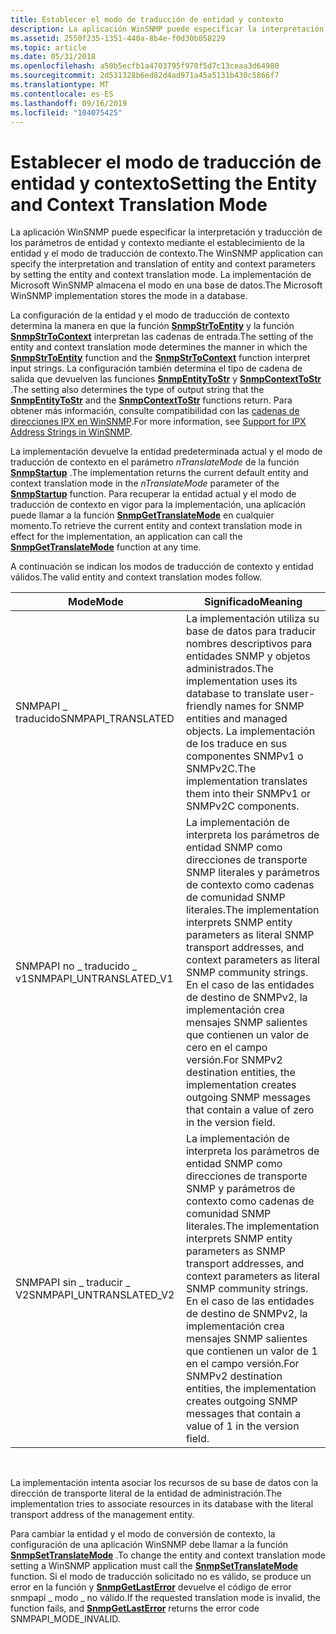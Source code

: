 ```yaml
---
title: Establecer el modo de traducción de entidad y contexto
description: La aplicación WinSNMP puede especificar la interpretación y traducción de los parámetros de entidad y contexto mediante el establecimiento de la entidad y el modo de traducción de contexto. La implementación de Microsoft WinSNMP almacena el modo en una base de datos.
ms.assetid: 2550f235-1351-440a-8b4e-f0d30b058229
ms.topic: article
ms.date: 05/31/2018
ms.openlocfilehash: a50b5ecfb1a4703795f970f5d7c13ceaa3d64980
ms.sourcegitcommit: 2d531328b6ed82d4ad971a45a5131b430c5866f7
ms.translationtype: MT
ms.contentlocale: es-ES
ms.lasthandoff: 09/16/2019
ms.locfileid: "104075425"
---
```

# <a name="setting-the-entity-and-context-translation-mode"></a><span data-ttu-id="31edf-104">Establecer el modo de traducción de entidad y contexto</span><span class="sxs-lookup"><span data-stu-id="31edf-104">Setting the Entity and Context Translation Mode</span></span>

<span data-ttu-id="31edf-105">La aplicación WinSNMP puede especificar la interpretación y traducción de los parámetros de entidad y contexto mediante el establecimiento de la entidad y el modo de traducción de contexto.</span><span class="sxs-lookup"><span data-stu-id="31edf-105">The WinSNMP application can specify the interpretation and translation of entity and context parameters by setting the entity and context translation mode.</span></span> <span data-ttu-id="31edf-106">La implementación de Microsoft WinSNMP almacena el modo en una base de datos.</span><span class="sxs-lookup"><span data-stu-id="31edf-106">The Microsoft WinSNMP implementation stores the mode in a database.</span></span>

<span data-ttu-id="31edf-107">La configuración de la entidad y el modo de traducción de contexto determina la manera en que la función [**SnmpStrToEntity**](/windows/desktop/api/Winsnmp/nf-winsnmp-snmpstrtoentity) y la función [**SnmpStrToContext**](/windows/desktop/api/Winsnmp/nf-winsnmp-snmpstrtocontext) interpretan las cadenas de entrada.</span><span class="sxs-lookup"><span data-stu-id="31edf-107">The setting of the entity and context translation mode determines the manner in which the [**SnmpStrToEntity**](/windows/desktop/api/Winsnmp/nf-winsnmp-snmpstrtoentity) function and the [**SnmpStrToContext**](/windows/desktop/api/Winsnmp/nf-winsnmp-snmpstrtocontext) function interpret input strings.</span></span> <span data-ttu-id="31edf-108">La configuración también determina el tipo de cadena de salida que devuelven las funciones [**SnmpEntityToStr**](/windows/desktop/api/Winsnmp/nf-winsnmp-snmpentitytostr) y [**SnmpContextToStr**](/windows/desktop/api/Winsnmp/nf-winsnmp-snmpcontexttostr) .</span><span class="sxs-lookup"><span data-stu-id="31edf-108">The setting also determines the type of output string that the [**SnmpEntityToStr**](/windows/desktop/api/Winsnmp/nf-winsnmp-snmpentitytostr) and the [**SnmpContextToStr**](/windows/desktop/api/Winsnmp/nf-winsnmp-snmpcontexttostr) functions return.</span></span> <span data-ttu-id="31edf-109">Para obtener más información, consulte compatibilidad con las [cadenas de direcciones IPX en WinSNMP](support-for-ipx-address-strings-in-winsnmp.md).</span><span class="sxs-lookup"><span data-stu-id="31edf-109">For more information, see [Support for IPX Address Strings in WinSNMP](support-for-ipx-address-strings-in-winsnmp.md).</span></span>

<span data-ttu-id="31edf-110">La implementación devuelve la entidad predeterminada actual y el modo de traducción de contexto en el parámetro *nTranslateMode* de la función [**SnmpStartup**](/windows/desktop/api/Winsnmp/nf-winsnmp-snmpstartup) .</span><span class="sxs-lookup"><span data-stu-id="31edf-110">The implementation returns the current default entity and context translation mode in the *nTranslateMode* parameter of the [**SnmpStartup**](/windows/desktop/api/Winsnmp/nf-winsnmp-snmpstartup) function.</span></span> <span data-ttu-id="31edf-111">Para recuperar la entidad actual y el modo de traducción de contexto en vigor para la implementación, una aplicación puede llamar a la función [**SnmpGetTranslateMode**](/windows/desktop/api/Winsnmp/nf-winsnmp-snmpgettranslatemode) en cualquier momento.</span><span class="sxs-lookup"><span data-stu-id="31edf-111">To retrieve the current entity and context translation mode in effect for the implementation, an application can call the [**SnmpGetTranslateMode**](/windows/desktop/api/Winsnmp/nf-winsnmp-snmpgettranslatemode) function at any time.</span></span>

<span data-ttu-id="31edf-112">A continuación se indican los modos de traducción de contexto y entidad válidos.</span><span class="sxs-lookup"><span data-stu-id="31edf-112">The valid entity and context translation modes follow.</span></span>

| <span data-ttu-id="31edf-113">Mode</span><span class="sxs-lookup"><span data-stu-id="31edf-113">Mode</span></span>                      | <span data-ttu-id="31edf-114">Significado</span><span class="sxs-lookup"><span data-stu-id="31edf-114">Meaning</span></span>                                                                                                                                                                                                                                                                                   |
|---------------------------|-------------------------------------------------------------------------------------------------------------------------------------------------------------------------------------------------------------------------------------------------------------------------------------------|
| <span data-ttu-id="31edf-115">SNMPAPI \_ traducido</span><span class="sxs-lookup"><span data-stu-id="31edf-115">SNMPAPI\_TRANSLATED</span></span>       | <span data-ttu-id="31edf-116">La implementación utiliza su base de datos para traducir nombres descriptivos para entidades SNMP y objetos administrados.</span><span class="sxs-lookup"><span data-stu-id="31edf-116">The implementation uses its database to translate user-friendly names for SNMP entities and managed objects.</span></span> <span data-ttu-id="31edf-117">La implementación de los traduce en sus componentes SNMPv1 o SNMPv2C.</span><span class="sxs-lookup"><span data-stu-id="31edf-117">The implementation translates them into their SNMPv1 or SNMPv2C components.</span></span>                                                                                                  |
| <span data-ttu-id="31edf-118">SNMPAPI no \_ traducido \_ v1</span><span class="sxs-lookup"><span data-stu-id="31edf-118">SNMPAPI\_UNTRANSLATED\_V1</span></span> | <span data-ttu-id="31edf-119">La implementación de interpreta los parámetros de entidad SNMP como direcciones de transporte SNMP literales y parámetros de contexto como cadenas de comunidad SNMP literales.</span><span class="sxs-lookup"><span data-stu-id="31edf-119">The implementation interprets SNMP entity parameters as literal SNMP transport addresses, and context parameters as literal SNMP community strings.</span></span> <span data-ttu-id="31edf-120">En el caso de las entidades de destino de SNMPv2, la implementación crea mensajes SNMP salientes que contienen un valor de cero en el campo versión.</span><span class="sxs-lookup"><span data-stu-id="31edf-120">For SNMPv2 destination entities, the implementation creates outgoing SNMP messages that contain a value of zero in the version field.</span></span> |
| <span data-ttu-id="31edf-121">SNMPAPI sin \_ traducir \_ V2</span><span class="sxs-lookup"><span data-stu-id="31edf-121">SNMPAPI\_UNTRANSLATED\_V2</span></span> | <span data-ttu-id="31edf-122">La implementación de interpreta los parámetros de entidad SNMP como direcciones de transporte SNMP y parámetros de contexto como cadenas de comunidad SNMP literales.</span><span class="sxs-lookup"><span data-stu-id="31edf-122">The implementation interprets SNMP entity parameters as SNMP transport addresses, and context parameters as literal SNMP community strings.</span></span> <span data-ttu-id="31edf-123">En el caso de las entidades de destino de SNMPv2, la implementación crea mensajes SNMP salientes que contienen un valor de 1 en el campo versión.</span><span class="sxs-lookup"><span data-stu-id="31edf-123">For SNMPv2 destination entities, the implementation creates outgoing SNMP messages that contain a value of 1 in the version field.</span></span>            |



 

<span data-ttu-id="31edf-124">La implementación intenta asociar los recursos de su base de datos con la dirección de transporte literal de la entidad de administración.</span><span class="sxs-lookup"><span data-stu-id="31edf-124">The implementation tries to associate resources in its database with the literal transport address of the management entity.</span></span>

<span data-ttu-id="31edf-125">Para cambiar la entidad y el modo de conversión de contexto, la configuración de una aplicación WinSNMP debe llamar a la función [**SnmpSetTranslateMode**](/windows/desktop/api/Winsnmp/nf-winsnmp-snmpsettranslatemode) .</span><span class="sxs-lookup"><span data-stu-id="31edf-125">To change the entity and context translation mode setting a WinSNMP application must call the [**SnmpSetTranslateMode**](/windows/desktop/api/Winsnmp/nf-winsnmp-snmpsettranslatemode) function.</span></span> <span data-ttu-id="31edf-126">Si el modo de traducción solicitado no es válido, se produce un error en la función y [**SnmpGetLastError**](/windows/desktop/api/Winsnmp/nf-winsnmp-snmpgetlasterror) devuelve el código de error snmpapi \_ modo \_ no válido.</span><span class="sxs-lookup"><span data-stu-id="31edf-126">If the requested translation mode is invalid, the function fails, and [**SnmpGetLastError**](/windows/desktop/api/Winsnmp/nf-winsnmp-snmpgetlasterror) returns the error code SNMPAPI\_MODE\_INVALID.</span></span>

 

 




